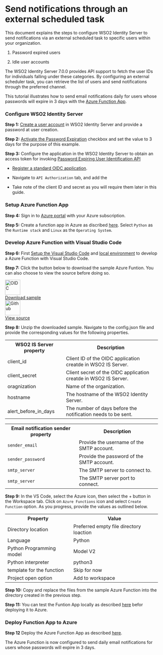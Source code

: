 # Send notifications through an external scheduled task

This document explains the steps to configure WSO2 Identity Server to send notifications via an external scheduled task to specific users within your organization.

1. Password expired users

2. Idle user accounts

The WSO2 Identity Server 7.0.0 provides API support to fetch the user IDs for individuals falling under these categories. By configuring an external scheduler task, you can retrieve the list of users and send notifications through the preferred channel.

This tutorial illustrates how to send email notifications daily for users whose passwords will expire in 3 days with the [Azure Function App](https://learn.microsoft.com/en-us/azure/azure-functions/functions-overview?pivots=programming-language-python).

### Configure WSO2 Identity Server

**Step 1:** [Create a user account]({{base_path}}/guides/users/manage-users/#onboard-single-user) in WSO2 Identity Server and provide a password at user creation.

**Step 2:** [Activate the Password Expiration]({{base_path}}/guides/account-configurations/login-security/password-validation/#password-validation) checkbox and set the value to 3 days for the purpose of this example.

**Step 3:** Configure the application in the WSO2 Identity Server to obtain an access token for invoking [Password Expiring User Identification API]({{base_path}}/apis/password-expiring-users-identification-rest-api/)

- [Register a standard OIDC application]({{base_path}}/guides/applications/register-oidc-web-app/#register-an-openid-connect-web-app).

- Navigate to `API Authorization` tab, and add the 

- Take note of the client ID and secret as you will require them later in this guide.

### Setup Azure Function App

**Step 4:** Sign in to [Azure portal](https://portal.azure.com/#home) with your Azure subscription.

**Step 5:** Create a function app in Azure as discribed [here](https://learn.microsoft.com/en-us/azure/azure-functions/functions-create-function-app-portal?pivots=programming-language-python#create-a-function-app). Select `Python` as the `Runtime stack` and `Linux` as the `Operating System`.

### Develop Azure Function with Visual Studio Code

**Step 6:** First [Setup the Visual Studio Code](https://learn.microsoft.com/en-us/azure/azure-functions/functions-develop-vs-code?tabs=node-v3%2Cpython-v2%2Cisolated-process&pivots=programming-language-python#prerequisites) and [local environment](https://learn.microsoft.com/en-us/azure/azure-functions/functions-develop-vs-code?tabs=node-v3%2Cpython-v2%2Cisolated-process&pivots=programming-language-python#prerequisites) to develop a Azure Function with Visual Studio Code.

**Step 7:** Click the button below to download the sample Azure Funtion. You can also choose to view the source before doing so.

<div class="centered-container">
  <div class="border-text">
    <img src="{{base_path}}/assets/img/logo/java-logo.svg" alt="OIDC" width=50><br>
    <a href="https://github.com/wso2/samples-is/releases/download/v4.6.2/notification-sender-ext-schedular.zip" target="_blank">Download sample</a>
  </div>

  <div class="border-text">
    <img src="{{base_path}}/assets/img/logo/github-logo.svg" alt="Github" width=50><br>
    <a href="https://github.com/wso2/samples-is/tree/v4.6.2/etc/notification-sender-ext-schedular" target="_blank">View source</a>
  </div>
</div>

**Step 8:** Unzip the downloaded sample. Navigate to the config.json file and provide the corresponding values for the following properties.

<table>
    <tr>
        <th>WSO2 IS Server property</th>
        <th>Description</th>
    </tr>
    <tr>
        <td>client_id</td>
        <td>Client ID of the OIDC application creatde in WSO2 IS Server.</td>
    </tr>
    <tr>
        <td>client_secret</td>
        <td>Client secret of the OIDC application creatde in WSO2 IS Server.</td>
    </tr>
    <tr>
        <td>oragnization</td>
        <td>Name of the organization.</td>
    </tr>
    <tr>
        <td>hostname</td>
        <td>The hostname of the WSO2 Identity Server.</td>
    </tr>
    <tr>
        <td>alert_before_in_days</td>
        <td>The number of days before the notification needs to be sent.</td>
    </tr>
</table>

<table>
    <tr>
        <th>Email notification sender property</th>
        <th>Description</th>
    </tr>
    <tr>
        <td><code>sender_email</code></td>
        <td>Provide the username of the SMTP account.</td>
    </tr>
    <tr>
        <td><code>sender_password</code></td>
        <td>Provide the password of the SMTP account.</td>
    </tr>
    <tr>
        <td><code>smtp_server</code></td>
        <td>The SMTP server to connect to.</td>
    </tr>
    <tr>
        <td><code>smtp_server</code></td>
        <td>The SMTP server port to connect.</td>
    </tr>
</table>

**Step 9:** In the VS Code, select the Azure icon, then select the + button in the Workspace tab. Click on `Azure Functions` icon and select `Create Function` option.  As you progress, provide the values as outlined below.

<table>
    <tr>
        <th>Property</th>
        <th>Value</th>
    </tr>
    <tr>
        <td>Directory location</td>
        <td>Preferred empty file directory loaction</td>
    </tr>
    <tr>
        <td>Language</td>
        <td>Python</td>
    </tr>
    <tr>
        <td>Python Programming model</td>
        <td>Model V2</td>
    </tr>
    <tr>
        <td>Python interpreter</td>
        <td>python3</td>
    </tr>
    <tr>
        <td>template for the function</td>
        <td>Skip for now</td>
    </tr>
    <tr>
        <td>Project open option</td>
        <td>Add to workspace</td>
    </tr>
</table>

**Step 10:** Copy and replace the files from the sample Azure Function into the directory created in the previous step.

**Step 11:** You can test the Funtion App locally as described [here](https://learn.microsoft.com/en-us/azure/azure-functions/functions-add-output-binding-storage-queue-vs-code?pivots=programming-language-python&tabs=isolated-process#run-the-function-locally) befor deploying it to Azure.

### Deploy Function App to Azure

**Step 12** Deploy the Azure Function App as described [here](https://learn.microsoft.com/en-us/azure/azure-functions/functions-develop-vs-code?tabs=node-v3%2Cpython-v2%2Cisolated-process&pivots=programming-language-python#republish-project-files).

The Azure Function is now configured to send daily email notifications for users whose passwords will expire in 3 days.